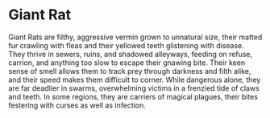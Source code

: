 # Giant Rat

Giant Rats are filthy, aggressive vermin grown to unnatural size, their matted fur crawling with fleas and their yellowed teeth glistening with disease. They thrive in sewers, ruins, and shadowed alleyways, feeding on refuse, carrion, and anything too slow to escape their gnawing bite. Their keen sense of smell allows them to track prey through darkness and filth alike, and their speed makes them difficult to corner. While dangerous alone, they are far deadlier in swarms, overwhelming victims in a frenzied tide of claws and teeth. In some regions, they are carriers of magical plagues, their bites festering with curses as well as infection.

